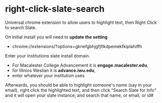 # right-click-slate-search
Universal chrome extension to allow users to highlight text, then Right Click to search Slate.

On initial install you will need to **update the setting** 
 * chrome://extensions/?options=gknefgbhjgfjflkdpemekfkiplahiffh
 
Enter your institutions slate install domain.  
 - For Macalester College Advancement it is **engage.macalester.edu**, 
 - for Illinios Weslian it is **advance.iwu.edu**, 
 - enter whatever your institution uses

Afterwards, you should be able to highlight someone's name (say in your email), right click the highlighted text, and then click "Search Slate for Info" and it will open your slate instance, and search that name, or email, or id#
